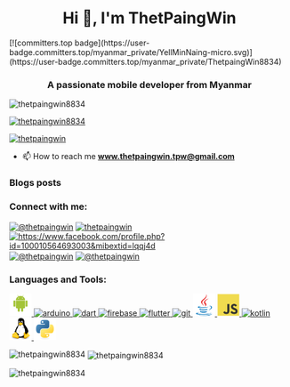 <h1 align="center">Hi 👋, I'm ThetPaingWin</h1> [![committers.top badge](https://user-badge.committers.top/myanmar_private/YellMinNaing-micro.svg)](https://user-badge.committers.top/myanmar_private/ThetpaingWin8834)

<h3 align="center">A passionate mobile developer from Myanmar</h3>

<p align="left"> <img src="https://komarev.com/ghpvc/?username=thetpaingwin8834&label=Profile%20views&color=0e75b6&style=flat" alt="thetpaingwin8834" /> </p>

<p align="left"> <a href="https://github.com/ryo-ma/github-profile-trophy"><img src="https://github-profile-trophy.vercel.app/?username=thetpaingwin8834" alt="thetpaingwin8834" /></a> </p>

<p align="left"> <a href="https://twitter.com/thetpaingwin" target="blank"><img src="https://img.shields.io/twitter/follow/thetpaingwin?logo=twitter&style=for-the-badge" alt="thetpaingwin" /></a> </p>

- 📫 How to reach me **www.thetpaingwin.tpw@gmail.com**

### Blogs posts
<!-- BLOG-POST-LIST:START -->
<!-- BLOG-POST-LIST:END -->

<h3 align="left">Connect with me:</h3>
<p align="left">
<a href="https://dev.to/@thetpaingwin" target="blank"><img align="center" src="https://raw.githubusercontent.com/rahuldkjain/github-profile-readme-generator/master/src/images/icons/Social/devto.svg" alt="@thetpaingwin" height="30" width="40" /></a>
<a href="https://twitter.com/thetpaingwin" target="blank"><img align="center" src="https://raw.githubusercontent.com/rahuldkjain/github-profile-readme-generator/master/src/images/icons/Social/twitter.svg" alt="thetpaingwin" height="30" width="40" /></a>
<a href="https://fb.com/https://www.facebook.com/profile.php?id=100010564693003&mibextid=lqqj4d" target="blank"><img align="center" src="https://raw.githubusercontent.com/rahuldkjain/github-profile-readme-generator/master/src/images/icons/Social/facebook.svg" alt="https://www.facebook.com/profile.php?id=100010564693003&mibextid=lqqj4d" height="30" width="40" /></a>
<a href="https://medium.com/@thetpaingwin" target="blank"><img align="center" src="https://raw.githubusercontent.com/rahuldkjain/github-profile-readme-generator/master/src/images/icons/Social/medium.svg" alt="@thetpaingwin" height="30" width="40" /></a>
<a href="/@thetpaingwin" target="blank"><img align="center" src="https://raw.githubusercontent.com/rahuldkjain/github-profile-readme-generator/master/src/images/icons/Social/rss.svg" alt="@thetpaingwin" height="30" width="40" /></a>
</p>

<h3 align="left">Languages and Tools:</h3>
<p align="left"> <a href="https://developer.android.com" target="_blank" rel="noreferrer"> <img src="https://raw.githubusercontent.com/devicons/devicon/master/icons/android/android-original-wordmark.svg" alt="android" width="40" height="40"/> </a> <a href="https://www.arduino.cc/" target="_blank" rel="noreferrer"> <img src="https://cdn.worldvectorlogo.com/logos/arduino-1.svg" alt="arduino" width="40" height="40"/> </a> <a href="https://dart.dev" target="_blank" rel="noreferrer"> <img src="https://www.vectorlogo.zone/logos/dartlang/dartlang-icon.svg" alt="dart" width="40" height="40"/> </a> <a href="https://firebase.google.com/" target="_blank" rel="noreferrer"> <img src="https://www.vectorlogo.zone/logos/firebase/firebase-icon.svg" alt="firebase" width="40" height="40"/> </a> <a href="https://flutter.dev" target="_blank" rel="noreferrer"> <img src="https://www.vectorlogo.zone/logos/flutterio/flutterio-icon.svg" alt="flutter" width="40" height="40"/> </a> <a href="https://git-scm.com/" target="_blank" rel="noreferrer"> <img src="https://www.vectorlogo.zone/logos/git-scm/git-scm-icon.svg" alt="git" width="40" height="40"/> </a> <a href="https://www.java.com" target="_blank" rel="noreferrer"> <img src="https://raw.githubusercontent.com/devicons/devicon/master/icons/java/java-original.svg" alt="java" width="40" height="40"/> </a> <a href="https://developer.mozilla.org/en-US/docs/Web/JavaScript" target="_blank" rel="noreferrer"> <img src="https://raw.githubusercontent.com/devicons/devicon/master/icons/javascript/javascript-original.svg" alt="javascript" width="40" height="40"/> </a> <a href="https://kotlinlang.org" target="_blank" rel="noreferrer"> <img src="https://www.vectorlogo.zone/logos/kotlinlang/kotlinlang-icon.svg" alt="kotlin" width="40" height="40"/> </a> <a href="https://www.linux.org/" target="_blank" rel="noreferrer"> <img src="https://raw.githubusercontent.com/devicons/devicon/master/icons/linux/linux-original.svg" alt="linux" width="40" height="40"/> </a> <a href="https://www.python.org" target="_blank" rel="noreferrer"> <img src="https://raw.githubusercontent.com/devicons/devicon/master/icons/python/python-original.svg" alt="python" width="40" height="40"/> </a> </p>

<p><img align="left" src="https://github-readme-stats.vercel.app/api/top-langs?username=thetpaingwin8834&show_icons=true&locale=en&layout=compact" alt="thetpaingwin8834" /></p>

<p>&nbsp;<img align="center" src="https://github-readme-stats.vercel.app/api?username=thetpaingwin8834&show_icons=true&locale=en" alt="thetpaingwin8834" /></p>

<p><img align="center" src="https://github-readme-streak-stats.herokuapp.com/?user=thetpaingwin8834&" alt="thetpaingwin8834" /></p>
